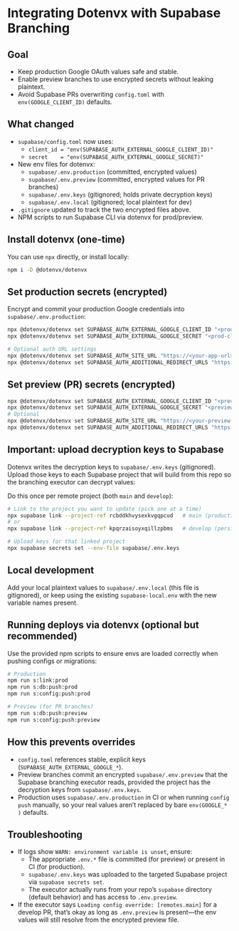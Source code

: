 Integrating Dotenvx with Supabase Branching
===========================================

Goal
----

- Keep production Google OAuth values safe and stable.
- Enable preview branches to use encrypted secrets without leaking plaintext.
- Avoid Supabase PRs overwriting `config.toml` with `env(GOOGLE_CLIENT_ID)` defaults.

What changed
------------

- `supabase/config.toml` now uses:
  - `client_id = "env(SUPABASE_AUTH_EXTERNAL_GOOGLE_CLIENT_ID)"`
  - `secret    = "env(SUPABASE_AUTH_EXTERNAL_GOOGLE_SECRET)"`
- New env files for dotenvx:
  - `supabase/.env.production` (committed, encrypted values)
  - `supabase/.env.preview` (committed, encrypted values for PR branches)
  - `supabase/.env.keys` (gitignored; holds private decryption keys)
  - `supabase/.env.local` (gitignored; local plaintext for dev)
- `.gitignore` updated to track the two encrypted files above.
- NPM scripts to run Supabase CLI via dotenvx for prod/preview.

Install dotenvx (one-time)
-------------------------

You can use `npx` directly, or install locally:

```bash
npm i -D @dotenvx/dotenvx
```

Set production secrets (encrypted)
----------------------------------

Encrypt and commit your production Google credentials into `supabase/.env.production`:

```bash
npx @dotenvx/dotenvx set SUPABASE_AUTH_EXTERNAL_GOOGLE_CLIENT_ID "<prod-client-id>" -f supabase/.env.production
npx @dotenvx/dotenvx set SUPABASE_AUTH_EXTERNAL_GOOGLE_SECRET "<prod-client-secret>" -f supabase/.env.production

# Optional auth URL settings
npx @dotenvx/dotenvx set SUPABASE_AUTH_SITE_URL "https://<your-app-url>" -f supabase/.env.production
npx @dotenvx/dotenvx set SUPABASE_AUTH_ADDITIONAL_REDIRECT_URLS "https://<your-app-url>/**" -f supabase/.env.production
```

Set preview (PR) secrets (encrypted)
------------------------------------

```bash
npx @dotenvx/dotenvx set SUPABASE_AUTH_EXTERNAL_GOOGLE_CLIENT_ID "<preview-client-id>" -f supabase/.env.preview
npx @dotenvx/dotenvx set SUPABASE_AUTH_EXTERNAL_GOOGLE_SECRET "<preview-client-secret>" -f supabase/.env.preview
# Optional
npx @dotenvx/dotenvx set SUPABASE_AUTH_SITE_URL "https://<your-preview-app-url>" -f supabase/.env.preview
npx @dotenvx/dotenvx set SUPABASE_AUTH_ADDITIONAL_REDIRECT_URLS "https://<your-preview-app-url>/**" -f supabase/.env.preview
```

Important: upload decryption keys to Supabase
---------------------------------------------

Dotenvx writes the decryption keys to `supabase/.env.keys` (gitignored). Upload those keys to each Supabase project that will build from this repo so the branching executor can decrypt values:

Do this once per remote project (both `main` and `develop`):

```bash
# Link to the project you want to update (pick one at a time)
npx supabase link --project-ref rcbddkhvysexkvgqpcud   # main (production)
# or
npx supabase link --project-ref kpqrzaisoyxqillzpbms   # develop (persistent branch)

# Upload keys for that linked project
npx supabase secrets set --env-file supabase/.env.keys
```

Local development
-----------------

Add your local plaintext values to `supabase/.env.local` (this file is gitignored), or keep using the existing `supabase-local.env` with the new variable names present.

Running deploys via dotenvx (optional but recommended)
-----------------------------------------------------

Use the provided npm scripts to ensure envs are loaded correctly when pushing configs or migrations:

```bash
# Production
npm run s:link:prod
npm run s:db:push:prod
npm run s:config:push:prod

# Preview (for PR branches)
npm run s:db:push:preview
npm run s:config:push:preview
```

How this prevents overrides
---------------------------

- `config.toml` references stable, explicit keys (`SUPABASE_AUTH_EXTERNAL_GOOGLE_*`).
- Preview branches commit an encrypted `supabase/.env.preview` that the Supabase branching executor reads, provided the project has the decryption keys from `supabase/.env.keys`.
- Production uses `supabase/.env.production` in CI or when running `config push` manually, so your real values aren’t replaced by bare `env(GOOGLE_* )` defaults.

Troubleshooting
---------------

- If logs show `WARN: environment variable is unset`, ensure:
  - The appropriate `.env.*` file is committed (for preview) or present in CI (for production).
  - `supabase/.env.keys` was uploaded to the targeted Supabase project via `supabase secrets set`.
  - The executor actually runs from your repo’s `supabase` directory (default behavior) and has access to `.env.preview`.
- If the executor says `Loading config override: [remotes.main]` for a develop PR, that’s okay as long as `.env.preview` is present—the env values will still resolve from the encrypted preview file.
